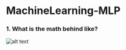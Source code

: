 # MachineLearning-MLP
### 1. What is the math behind like?
![alt text](https://raw.githubusercontent.com/Ray-Luo/MachineLearning-MLP/blob/master/Math.jpg)
